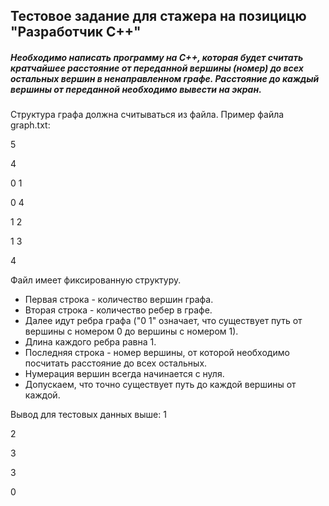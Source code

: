 ## Тестовое задание для стажера на позицицю "Разработчик C++"

##### Необходимо написать программу на C++, которая будет считать кратчайшее расстояние от переданной вершины (номер) до всех остальных вершин в ненаправленном графе. Расстояние до каждый вершины от переданной необходимо вывести на экран.

Структура графа должна считываться из файла. Пример файла graph.txt:

5

4

0 1

0 4

1 2

1 3

4

Файл имеет фиксированную структуру.

  - Первая строка - количество вершин графа.
  - Вторая строка - количество ребер в графе.
  - Далее идут ребра графа ("0 1" означает, что существует путь от вершины с номером 0 до вершины с номером 1).
  - Длина каждого ребра равна 1.
  - Последняя строка - номер вершины, от которой необходимо посчитать расстояние до всех остальных.
  - Нумерация вершин всегда начинается с нуля.
  - Допускаем, что точно существует путь до каждой вершины от каждой.

Вывод для тестовых данных выше:
1

2

3

3

0
